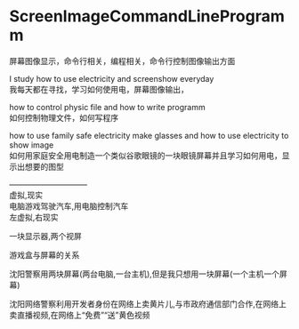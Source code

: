 # ScreenImageCommandLineProgramm
屏幕图像显示，命令行相关，编程相关，命令行控制图像输出方面


I study how to use electricity and screenshow everyday </br>
我每天都在寻找，学习如何使用电，屏幕图像输出，                </br>

how to control physic file and how to write programm   </br>
如何控制物理文件，如何写程序         </br>

how to use family safe electricity make glasses and how to use electricity to show image </br>
如何用家庭安全用电制造一个类似谷歌眼镜的一块眼镜屏幕并且学习如何用电，显示出想要的图型 </br>



—————————— </br>
虚拟,现实   </br>
电脑游戏驾驶汽车,用电脑控制汽车 </br>
左虚拟,右现实   </br>

一块显示器,两个视屏 </br>

游戏盒与屏幕的关系 </br>

沈阳警察用两块屏幕(两台电脑,一台主机),但是我只想用一块屏幕(一个主机一个屏幕)</br>

沈阳网络警察利用开发者身份在网络上卖黄片儿,与市政府通信部门合作,在网络上卖直播视频,在网络上“免费”“送”黄色视频</br>

